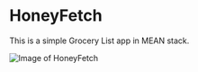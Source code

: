 # HoneyFetch

This is a simple Grocery List app in MEAN stack.

![Image of HoneyFetch](https://onowrouzi.github.io/images/honey_fetch.png)
